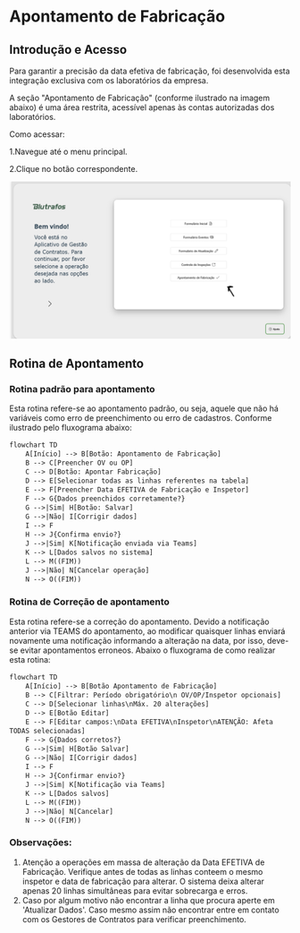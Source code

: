 # Apontamento de Fabricação

## Introdução e Acesso

Para garantir a precisão da data efetiva de fabricação, foi desenvolvida esta integração exclusiva com os laboratórios da empresa.

A seção "Apontamento de Fabricação" (conforme ilustrado na imagem abaixo) é uma área restrita, acessível apenas às contas autorizadas dos laboratórios.

Como acessar:

1.Navegue até o menu principal.

2.Clique no botão correspondente.

![imagem](imgs/tela_principal.png)


## Rotina de Apontamento


### Rotina padrão para apontamento

Esta rotina refere-se ao apontamento padrão, ou seja, aquele que não há variáveis como erro de preenchimento ou erro de cadastros. Conforme ilustrado pelo fluxograma abaixo:

```mermaid
flowchart TD
    A[Início] --> B[Botão: Apontamento de Fabricação]
    B --> C[Preencher OV ou OP]
    C --> D[Botão: Apontar Fabricação]
    D --> E[Selecionar todas as linhas referentes na tabela]
    E --> F[Preencher Data EFETIVA de Fabricação e Inspetor]
    F --> G{Dados preenchidos corretamente?}
    G -->|Sim| H[Botão: Salvar]
    G -->|Não| I[Corrigir dados]
    I --> F
    H --> J{Confirma envio?}
    J -->|Sim| K[Notificação enviada via Teams]
    K --> L[Dados salvos no sistema]
    L --> M((FIM))
    J -->|Não| N[Cancelar operação]
    N --> O((FIM))
```


### Rotina de Correção de apontamento

Esta rotina refere-se a correção do apontamento. Devido a notificação anterior via TEAMS do apontamento, ao modificar quaisquer linhas enviará novamente uma notificação informando a alteração na data, por isso, deve-se evitar apontamentos erroneos. Abaixo o fluxograma de como realizar esta rotina:


```mermaid
flowchart TD
    A[Início] --> B[Botão Apontamento de Fabricação]
    B --> C[Filtrar: Período obrigatório\n OV/OP/Inspetor opcionais]
    C --> D[Selecionar linhas\nMáx. 20 alterações]
    D --> E[Botão Editar]
    E --> F[Editar campos:\nData EFETIVA\nInspetor\nATENÇÃO: Afeta TODAS selecionadas]
    F --> G{Dados corretos?}
    G -->|Sim| H[Botão Salvar]
    G -->|Não| I[Corrigir dados]
    I --> F
    H --> J{Confirmar envio?}
    J -->|Sim| K[Notificação via Teams]
    K --> L[Dados salvos]
    L --> M((FIM))
    J -->|Não| N[Cancelar]
    N --> O((FIM))

```


### Observações:
 
 1. Atenção a operações em massa de alteração da Data EFETIVA de Fabricação. Verifique antes de todas as linhas conteem o mesmo inspetor e data de fabricação para alterar. O sistema deixa alterar apenas 20 linhas simultâneas para evitar sobrecarga e erros.
 2. Caso por algum motivo não encontrar a linha que procura aperte em 'Atualizar Dados'. Caso mesmo assim não encontrar entre em contato com os Gestores de Contratos para verificar preenchimento.